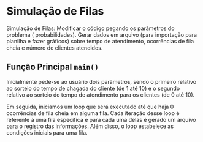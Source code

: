 # Simulação de Filas

Simulação de Filas: Modificar o código pegando os parâmetros do problema ( probabilidades). Gerar dados em arquivo (para importação para planilha e fazer gráficos) sobre tempo de atendimento, ocorrências de fila cheia e número de clientes atendidos.

## Função Principal `main()`

Inicialmente pede-se ao usuário dois parâmetros, sendo o primeiro relativo ao sorteio do tempo de chagada do cliente (de 1 até 10) e o segundo relativo ao sorteio do tempo de atendimento para os clientes (de 0 até 10).

Em seguida, iniciamos um loop que será executado até que haja 0 ocorrências de fila cheia em alguma fila. Cada iteração desse loop é referente à uma fila específica e para cada uma delas é gerado um arquivo para o registro das informações. Além disso, o loop estabelece as condições iniciais para uma fila.

